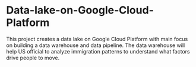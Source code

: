# Data-lake-on-Google-Cloud-Platform
This project creates a data lake on Google Cloud Platform with main focus on building a data warehouse and data pipeline. The data warehouse will help US official to analyze immigration patterns to understand what factors drive people to move.
